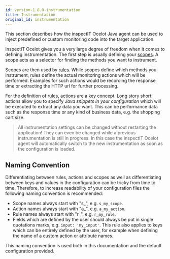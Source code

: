 ```yaml
---
id: version-1.8.0-instrumentation
title: Instrumentation
original_id: instrumentation
---
```

This section describes how the inspectIT Ocelot Java agent can be used to inject predefined or custom monitoring code into the target application.

InspectIT Ocelot gives you a very large degree of freedom when it comes to defining instrumentation.
The first step is usually defining your [scopes](instrumentation/scopes.md). A scope acts as a selector for finding the methods you want to instrument.

Scopes are then used by [rules](instrumentation/rules.md). While scopes define which methods you instrument, rules define the actual monitoring actions which will be performed. Examples for such actions would be recording the response time or extracting the HTTP url for further processing.

For the definition of rules, [actions](instrumentation/rules.md#actions) are a key concept.
Long story short: actions allow you to specify _Java snippets in your configuration_ which will be executed to extract any data you want. This can be performance data such as the response time or any kind of business data, e.g. the shopping cart size.

> All instrumentation settings can be changed without restarting the application! They can even be changed while a previous instrumentation is still in progress. In this case the inspectIT Ocelot agent will automatically switch to the new instrumentation as soon as the configuration is loaded.

## Naming Convention
Differentiating between rules, actions and scopes as well as differentiating between keys and values
in the configuration can be tricky from time to time.
Therefore, to increase readability of your configuration files the following naming convention is recommended:

* Scope names always start with "s_", e.g. `s_my_scope`.
* Action names always start with "a_", e.g. `a_my_action`.
* Rule names always start with "r_", e.g. `r_my_rule`.
* Fields which are defined by the user should always be put in single quotations marks, e.g. `input: 'my_input'`. This rule also applies to keys which
  can be entirely defined by the user, for example when defining the name of a custom action or attribute names.

This naming convention is used both in this documentation and the default configuration provided.

